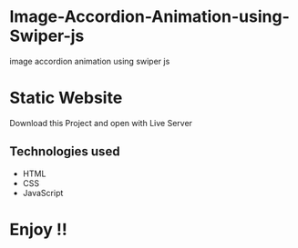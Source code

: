 

# Image-Accordion-Animation-using-Swiper-js
image accordion animation using swiper js

# Static Website
Download this Project and open with Live Server

## Technologies used

* HTML
* CSS
* JavaScript

# Enjoy !!


